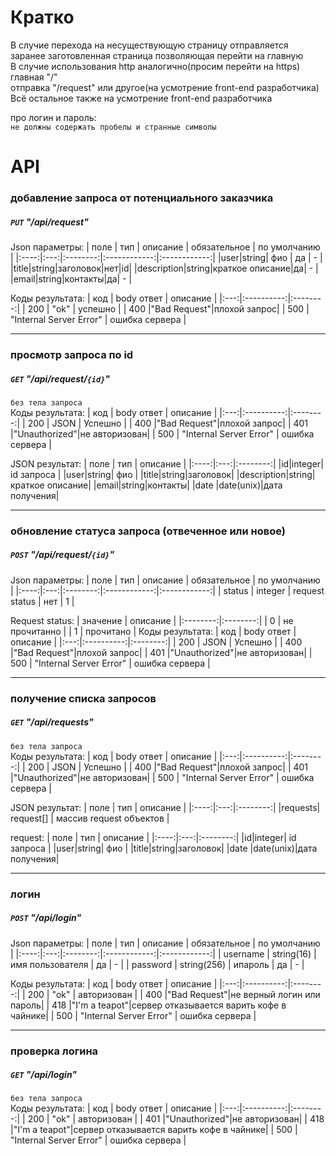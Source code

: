 # Кратко

В случие перехода на несуществующую страницу отправляется заранее заготовленная страница позволяющая перейти на главную</br>
В случие использования http аналогично(просим перейти на https)</br>
главная "/"</br>
отправка "/request" или другое(на усмотрение front-end разработчика)</br>
Всё остальное также на усмотрение front-end разработчика</br>

про логин и пароль:</br>
`не должны содержать пробелы и странные символы`


# API
### добавление запроса от потенциального заказчика
##### `PUT` "/api/request"
Json параметры:
| поле | тип | описание | обязательное | по умолчанию |
|:----:|:---:|:--------:|:------------:|:------------:|
|user|string| фио | да | - |
|title|string|заголовок|нет|id|
|description|string|краткое описание|да| - |
|email|string|контакты|да| - |

Коды результата:
| код | body ответ | описание |
|:---:|:----------:|:--------:|
| 200 | "ok" | успешно |
| 400 |"Bad Request"|плохой запрос|
| 500 | "Internal Server Error" | ошибка сервера |
___
### просмотр запроса по id
##### `GET` "/api/request/`{id}`"
```без тела запроса```</br>
Коды результата:
| код | body ответ | описание |
|:---:|:----------:|:--------:|
| 200 | JSON | Успешно |
| 400 |"Bad Request"|плохой запрос|
| 401 |"Unauthorized"|не авторизован|
| 500 | "Internal Server Error" | ошибка сервера |

JSON результат:
| поле | тип | описание |
|:----:|:---:|:--------:|
|id|integer| id запроса |
|user|string| фио |
|title|string|заголовок|
|description|string|краткое описание|
|email|string|контакты|
|date |date(unix)|дата получения| 
___
### обновление статуса запроса (отвеченное или новое)
##### `POST` "/api/request/`{id}`" 
Json параметры:
| поле | тип | описание | обязательное | по умолчанию |
|:----:|:---:|:--------:|:------------:|:------------:|
| status | integer | request status | нет | 1 |

Request status:
| значение | описание |
|:--------:|:--------:|
| 0 | не прочитанно |
| 1 | прочитано |
Коды результата:
| код | body ответ | описание |
|:---:|:----------:|:--------:|
| 200 | JSON | Успешно |
| 400 |"Bad Request"|плохой запрос|
| 401 |"Unauthorized"|не авторизован|
| 500 | "Internal Server Error" | ошибка сервера |

___
### получение списка запросов
##### `GET` "/api/requests" 

```без тела запроса```</br>
Коды результата:
| код | body ответ | описание |
|:---:|:----------:|:--------:|
| 200 | JSON | Успешно |
| 400 |"Bad Request"|плохой запрос|
| 401 |"Unauthorized"|не авторизован|
| 500 | "Internal Server Error" | ошибка сервера |

JSON результат:
| поле | тип | описание |
|:----:|:---:|:--------:|
|requests| request[] | массив request объектов |

request:
| поле | тип | описание |
|:----:|:---:|:--------:|
|id|integer| id запроса |
|user|string| фио |
|title|string|заголовок|
|date |date(unix)|дата получения| 
___
### логин
##### `POST` "/api/login" 
Json параметры:
| поле | тип | описание | обязательное | по умолчанию |
|:----:|:---:|:--------:|:------------:|:------------:|
| username | string(16) | имя пользователя | да | - |
| password | string(256) | ипароль | да | - |

Коды результата:
| код | body ответ | описание |
|:---:|:----------:|:--------:|
| 200 | "ok" | авторизован |
| 400 |"Bad Request"|не верный логин или пароль|
| 418 |"I'm a teapot"|сервер отказывается варить кофе в чайнике|
| 500 | "Internal Server Error" | ошибка сервера |
___
### проверка логина
##### `GET` "/api/login" 
```без тела запроса```</br>
Коды результата:
| код | body ответ | описание |
|:---:|:----------:|:--------:|
| 200 | "ok" | авторизован |
| 401 |"Unauthorized"|не авторизован|
| 418 |"I'm a teapot"|сервер отказывается варить кофе в чайнике|
| 500 | "Internal Server Error" | ошибка сервера |
